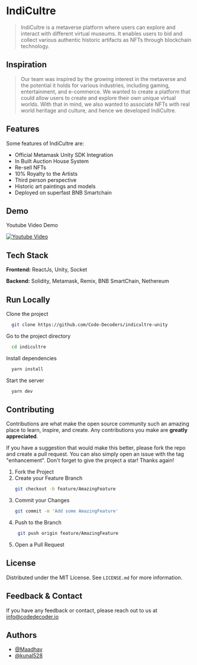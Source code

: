 # IndiCultre

> IndiCultre is a metaverse platform where users can explore and interact with different virtual museums. It enables users to bid and collect various authentic historic artifacts as NFTs through blockchain technology.


## Inspiration

> Our team was inspired by the growing interest in the metaverse and the potential it holds for various industries, including gaming, entertainment, and e-commerce. We wanted to create a platform that could allow users to create and explore their own unique virtual worlds. With that in mind, we also wanted to associate NFTs with real world heritage and culture, and hence we developed IndiCultre.


## Features
Some features of IndiCultre are:

- Official Metamask Unity SDK Integration
- In Built Auction House System
- Re-sell NFTs
- 10% Royalty to the Artists
- Third person perspective
- Historic art paintings and models
- Deployed on superfast BNB Smartchain

## Demo

Youtube Video Demo

[![Youtube Video](https://img.youtube.com/vi/ODFQl4tUo04/sddefault.jpg)](https://youtu.be/ODFQl4tUo04)


## Tech Stack

**Frontend:** ReactJs, Unity, Socket

**Backend:** Solidity, Metamask, Remix, BNB SmartChain, Nethereum



## Run Locally

Clone the project

```bash
  git clone https://github.com/Code-Decoders/indicultre-unity
```

Go to the project directory

```bash
  cd indicultre
```

Install dependencies

```bash
  yarn install
```

Start the server

```bash
  yarn dev
```

## Contributing

Contributions are what make the open source community such an amazing place to learn, inspire, and create. Any contributions you make are **greatly appreciated**.

If you have a suggestion that would make this better, please fork the repo and create a pull request. You can also simply open an issue with the tag "enhancement".
Don't forget to give the project a star! Thanks again!

1. Fork the Project
2. Create your Feature Branch
   ```sh
   git checkout -b feature/AmazingFeature
   ```
3. Commit your Changes
   ```sh
   git commit -m 'Add some AmazingFeature'
   ```
4. Push to the Branch
   ```sh
    git push origin feature/AmazingFeature
   ```
5. Open a Pull Request

## License

Distributed under the MIT License. See `LICENSE.md` for more information.

## Feedback & Contact

If you have any feedback or contact, please reach out to us at info@codedecoder.io


## Authors

- [@Maadhav](https://www.github.com/Maadhav)
- [@kunal528](https://www.github.com/kunal528)
